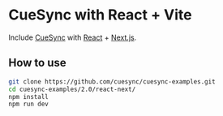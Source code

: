 # CueSync with React + Vite

Include [CueSync](https://cuesync.github.io) with [React](https://react.dev/) + [Next.js](https://nextjs.org/).

## How to use

```sh
git clone https://github.com/cuesync/cuesync-examples.git
cd cuesync-examples/2.0/react-next/
npm install
npm run dev
```